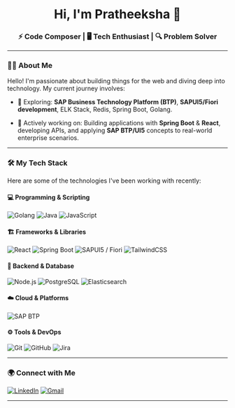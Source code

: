 <!-- Profile Header -->
<h1 align="center">Hi, I'm Pratheeksha 👋</h1>
<h3 align="center">⚡ Code Composer | 🖥️ Tech Enthusiast | 🔍 Problem Solver </h3>

---

<!-- About Me -->
### 👩‍💻 About Me

Hello! I'm passionate about building things for the web and diving deep into technology. My current journey involves:

-   🌱 Exploring: **SAP Business Technology Platform (BTP)**, **SAPUI5/Fiori development**, ELK Stack, Redis, Spring Boot, Golang.

-   🎯 Actively working on: Building applications with **Spring Boot** & **React**, developing APIs, and applying **SAP BTP/UI5** concepts to real-world enterprise scenarios.

---

<!-- Skills Section -->
### 🛠 My Tech Stack

Here are some of the technologies I've been working with recently:

#### 💻 Programming & Scripting
![Golang](https://img.shields.io/badge/Golang-00ADD8?style=flat&logo=go&logoColor=white)
![Java](https://img.shields.io/badge/Java-ED8B00?style=flat&logo=openjdk&logoColor=white)
![JavaScript](https://img.shields.io/badge/JavaScript-F7DF1E?style=flat&logo=javascript&logoColor=black)

#### 🏗️ Frameworks & Libraries
![React](https://img.shields.io/badge/React-61DAFB?style=flat&logo=react&logoColor=black)
![Spring Boot](https://img.shields.io/badge/Spring%20Boot-6DB33F?style=flat&logo=spring-boot&logoColor=white)
![SAPUI5 / Fiori](https://img.shields.io/badge/SAPUI5%20%2F%20Fiori-F0AB00?style=flat&logo=sap&logoColor=white)
![TailwindCSS](https://img.shields.io/badge/TailwindCSS-38B2AC?style=flat&logo=tailwind-css&logoColor=white)

#### 📡 Backend & Database
![Node.js](https://img.shields.io/badge/Node.js-43853D?style=flat&logo=node.js&logoColor=white)
![PostgreSQL](https://img.shields.io/badge/PostgreSQL-336791?style=flat&logo=postgresql&logoColor=white)
![Elasticsearch](https://img.shields.io/badge/Elasticsearch-005571?style=flat&logo=elasticsearch&logoColor=white)

#### ☁️ Cloud & Platforms
![SAP BTP](https://img.shields.io/badge/SAP%20BTP-0092D5?style=flat&logo=sap&logoColor=white)

#### ⚙️ Tools & DevOps
![Git](https://img.shields.io/badge/Git-F05032?style=flat&logo=git&logoColor=white)
![GitHub](https://img.shields.io/badge/GitHub-181717?style=flat&logo=github&logoColor=white)
![Jira](https://img.shields.io/badge/Jira-0052CC?style=flat&logo=jira&logoColor=white)

---

<!-- Connect with Me -->
### 🌍 Connect with Me

[![LinkedIn](https://img.shields.io/badge/LinkedIn-0077B5?style=flat&logo=linkedin&logoColor=white)](https://www.linkedin.com/in/pratheeksha/)
[![Gmail](https://img.shields.io/badge/Gmail-D14836?style=flat&logo=gmail&logoColor=white)](mailto:pratheeksharaju2004@gmail.com)

---
